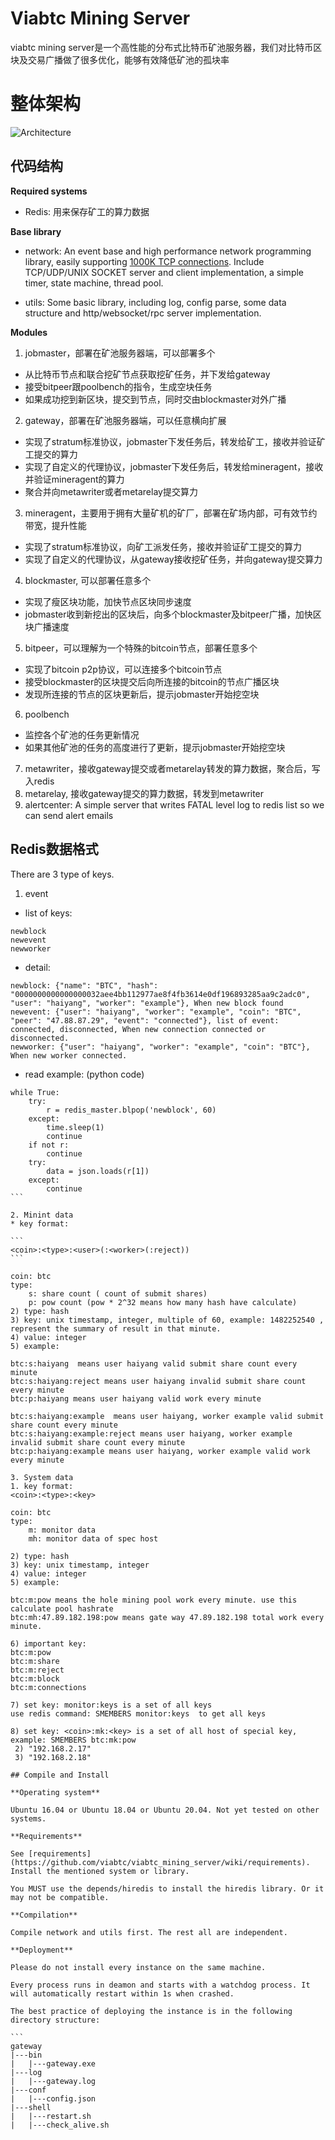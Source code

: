 # Viabtc Mining Server
viabtc mining server是一个高性能的分布式比特币矿池服务器，我们对比特币区块及交易广播做了很多优化，能够有效降低矿池的孤块率


# 整体架构
![Architecture](https://user-images.githubusercontent.com/36882284/112812184-639f6880-90af-11eb-8c0f-f5168d426848.jpg)

## 代码结构
**Required systems**
* Redis: 用来保存矿工的算力数据

**Base library**
* network: An event base and high performance network programming library, easily supporting [1000K TCP connections](http://www.kegel.com/c10k.html). Include TCP/UDP/UNIX SOCKET server and client implementation, a simple timer, state machine, thread pool. 

* utils: Some basic library, including log, config parse, some data structure and http/websocket/rpc server implementation.

**Modules**
1. jobmaster，部署在矿池服务器端，可以部署多个
  * 从比特币节点和联合挖矿节点获取挖矿任务，并下发给gateway
  * 接受bitpeer跟poolbench的指令，生成空块任务
  * 如果成功挖到新区块，提交到节点，同时交由blockmaster对外广播
2. gateway，部署在矿池服务器端，可以任意横向扩展
  * 实现了stratum标准协议，jobmaster下发任务后，转发给矿工，接收并验证矿工提交的算力
  * 实现了自定义的代理协议，jobmaster下发任务后，转发给mineragent，接收并验证mineragent的算力
  * 聚合并向metawriter或者metarelay提交算力
3. mineragent，主要用于拥有大量矿机的矿厂，部署在矿场内部，可有效节约带宽，提升性能
  * 实现了stratum标准协议，向矿工派发任务，接收并验证矿工提交的算力
  * 实现了自定义的代理协议，从gateway接收挖矿任务，并向gateway提交算力
4. blockmaster, 可以部署任意多个
  * 实现了瘦区块功能，加快节点区块同步速度
  * jobmaster收到新挖出的区块后，向多个blockmaster及bitpeer广播，加快区块广播速度
5. bitpeer，可以理解为一个特殊的bitcoin节点，部署任意多个
  * 实现了bitcoin p2p协议，可以连接多个bitcoin节点
  * 接受blockmaster的区块提交后向所连接的bitcoin的节点广播区块
  * 发现所连接的节点的区块更新后，提示jobmaster开始挖空块
6. poolbench
  * 监控各个矿池的任务更新情况
  * 如果其他矿池的任务的高度进行了更新，提示jobmaster开始挖空块
7. metawriter，接收gateway提交或者metarelay转发的算力数据，聚合后，写入redis
8. metarelay, 接收gateway提交的算力数据，转发到metawriter
9. alertcenter: A simple server that writes FATAL level log to redis list so we can send alert emails


## Redis数据格式
There are 3 type of keys.

1. event

* list of keys:
  
```
newblock
newevent
newworker
```

* detail:
  
```
newblock: {"name": "BTC", "hash": "0000000000000000032aee4bb112977ae8f4fb3614e0df196893285aa9c2adc0", "user": "haiyang", "worker": "example"}, When new block found
newevent: {"user": "haiyang", "worker": "example", "coin": "BTC", "peer": "47.88.87.29", "event": "connected"}, list of event: connected, disconnected, When new connection connected or disconnected.
newworker: {"user": "haiyang", "worker": "example", "coin": "BTC"}, When new worker connected.
```

* read example: (python code)

````
while True:
    try:
        r = redis_master.blpop('newblock', 60)
    except:
        time.sleep(1)
        continue
    if not r:
        continue
    try:
        data = json.loads(r[1])
    except:
        continue
```

2. Minint data
* key format:

```
<coin>:<type>:<user>(:<worker>(:reject))
```

coin: btc
type:
    s: share count ( count of submit shares)
    p: pow count (pow * 2^32 means how many hash have calculate)
2) type: hash
3) key: unix timestamp, integer, multiple of 60, example: 1482252540 , represent the summary of result in that minute.
4) value: integer
5) example:

btc:s:haiyang  means user haiyang valid submit share count every minute
btc:s:haiyang:reject means user haiyang invalid submit share count every minute
btc:p:haiyang means user haiyang valid work every minute

btc:s:haiyang:example  means user haiyang, worker example valid submit share count every minute
btc:s:haiyang:example:reject means user haiyang, worker example invalid submit share count every minute
btc:p:haiyang:example means user haiyang, worker example valid work every minute

3. System data
1. key format:
<coin>:<type>:<key>

coin: btc
type:
    m: monitor data
    mh: monitor data of spec host

2) type: hash
3) key: unix timestamp, integer
4) value: integer
5) example:

btc:m:pow means the hole mining pool work every minute. use this calculate pool hashrate
btc:mh:47.89.182.198:pow means gate way 47.89.182.198 total work every minute.

6) important key:
btc:m:pow
btc:m:share
btc:m:reject
btc:m:block
btc:m:connections

7) set key: monitor:keys is a set of all keys
use redis command: SMEMBERS monitor:keys  to get all keys

8) set key: <coin>:mk:<key> is a set of all host of special key,
example: SMEMBERS btc:mk:pow
 2) "192.168.2.17"
 3) "192.168.2.18"

## Compile and Install

**Operating system**

Ubuntu 16.04 or Ubuntu 18.04 or Ubuntu 20.04. Not yet tested on other systems.

**Requirements**

See [requirements](https://github.com/viabtc/viabtc_mining_server/wiki/requirements). Install the mentioned system or library.

You MUST use the depends/hiredis to install the hiredis library. Or it may not be compatible.

**Compilation**

Compile network and utils first. The rest all are independent.

**Deployment**

Please do not install every instance on the same machine.

Every process runs in deamon and starts with a watchdog process. It will automatically restart within 1s when crashed.

The best practice of deploying the instance is in the following directory structure:

```
gateway
|---bin
|   |---gateway.exe
|---log
|   |---gateway.log
|---conf
|   |---config.json
|---shell
|   |---restart.sh
|   |---check_alive.sh
